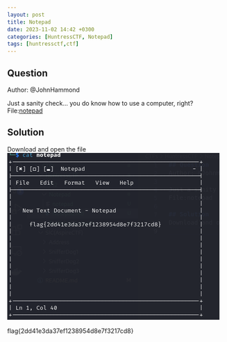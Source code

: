 ```yaml
---
layout: post
title: Notepad
date: 2023-11-02 14:42 +0300
categories: [HuntressCTF, Notepad]
tags: [huntressctf,ctf]
---
```

## Question
Author: @JohnHammond

Just a sanity check... you do know how to use a computer, right?
File:[notepad](/assets/CTFs-main/HuntressCTF/Notepad/notepad)

## Solution
Download and open the file
![Alt text](/assets/CTFs-main/HuntressCTF/Notepad/flag.png)

flag{2dd41e3da37ef1238954d8e7f3217cd8}